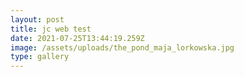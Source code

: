 ```yaml
---
layout: post
title: jc web test
date: 2021-07-25T13:44:19.259Z
image: /assets/uploads/the_pond_maja_lorkowska.jpg
type: gallery
---
```

